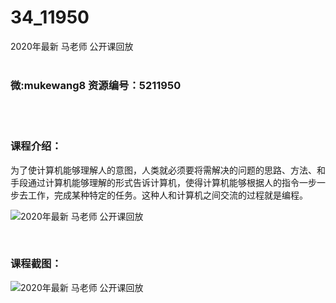 # 34_11950
2020年最新 马老师 公开课回放
<br/></br>
<h3>微:mukewang8 资源编号：5211950</h3>
<br/></br>
<h3>课程介绍：</h3>
<p>为了使计算机能够理解人的意图，人类就必须要将需解决的问题的思路、方法、和手段通过计算机能够理解的形式告诉计算机，使得计算机能够根据人的指令一步一步去工作，完成某种特定的任务。这种人和计算机之间交流的过程就是编程。</p>
<p><img src="https://www.ko996.com/wp-content/uploads/img/2020/04/2-35.png" alt="2020年最新 马老师 公开课回放"></p>
<p>&nbsp;</p>
<h3>课程截图：</h3>
<p><img src="https://www.ko996.com/wp-content/uploads/img/2020/04/1-36.png" alt="2020年最新 马老师 公开课回放"></p>
<p>&nbsp;</p>
